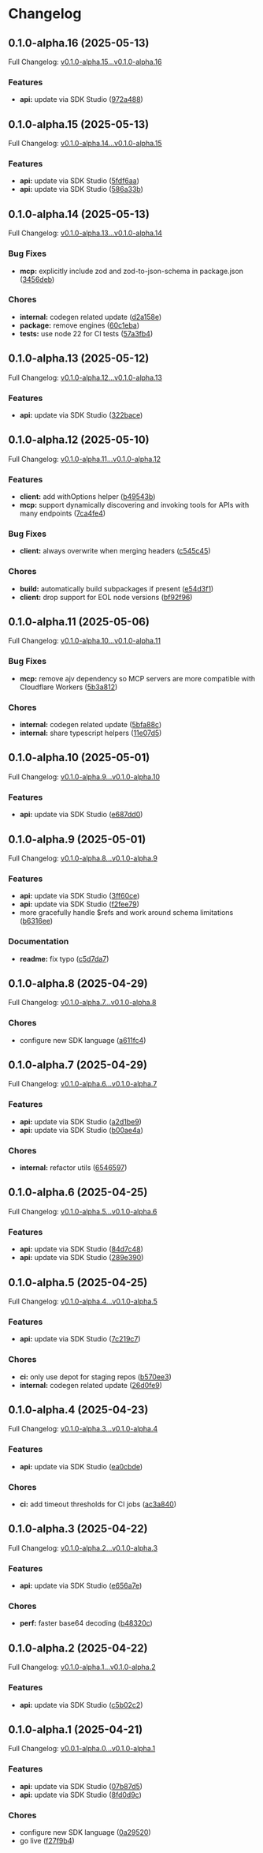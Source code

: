 # Changelog

## 0.1.0-alpha.16 (2025-05-13)

Full Changelog: [v0.1.0-alpha.15...v0.1.0-alpha.16](https://github.com/ternarybits/photos-sdk-typescript/compare/v0.1.0-alpha.15...v0.1.0-alpha.16)

### Features

* **api:** update via SDK Studio ([972a488](https://github.com/ternarybits/photos-sdk-typescript/commit/972a488cb3a570ae1c4ac0956915d64efd183488))

## 0.1.0-alpha.15 (2025-05-13)

Full Changelog: [v0.1.0-alpha.14...v0.1.0-alpha.15](https://github.com/ternarybits/photos-sdk-typescript/compare/v0.1.0-alpha.14...v0.1.0-alpha.15)

### Features

* **api:** update via SDK Studio ([5fdf6aa](https://github.com/ternarybits/photos-sdk-typescript/commit/5fdf6aa841cf4d754c1338e0a71e61267a41028b))
* **api:** update via SDK Studio ([586a33b](https://github.com/ternarybits/photos-sdk-typescript/commit/586a33bd141175ec146e03d249aa7e1509d42344))

## 0.1.0-alpha.14 (2025-05-13)

Full Changelog: [v0.1.0-alpha.13...v0.1.0-alpha.14](https://github.com/ternarybits/photos-sdk-typescript/compare/v0.1.0-alpha.13...v0.1.0-alpha.14)

### Bug Fixes

* **mcp:** explicitly include zod and zod-to-json-schema in package.json ([3456deb](https://github.com/ternarybits/photos-sdk-typescript/commit/3456deb5606ee220c12bef3fb2d6b05798d94870))


### Chores

* **internal:** codegen related update ([d2a158e](https://github.com/ternarybits/photos-sdk-typescript/commit/d2a158ed0eb44de1cde7fcab1c0ae91f422c5bf4))
* **package:** remove engines ([60c1eba](https://github.com/ternarybits/photos-sdk-typescript/commit/60c1eba3fa14b942e3fa70654140e563f1bb4466))
* **tests:** use node 22 for CI tests ([57a3fb4](https://github.com/ternarybits/photos-sdk-typescript/commit/57a3fb4ad6ed07075c3f65d3e80d2829e50a888f))

## 0.1.0-alpha.13 (2025-05-12)

Full Changelog: [v0.1.0-alpha.12...v0.1.0-alpha.13](https://github.com/ternarybits/photos-sdk-typescript/compare/v0.1.0-alpha.12...v0.1.0-alpha.13)

### Features

* **api:** update via SDK Studio ([322bace](https://github.com/ternarybits/photos-sdk-typescript/commit/322bace2457b27f13ddb9860c4d06d5d8f6932c0))

## 0.1.0-alpha.12 (2025-05-10)

Full Changelog: [v0.1.0-alpha.11...v0.1.0-alpha.12](https://github.com/ternarybits/photos-sdk-typescript/compare/v0.1.0-alpha.11...v0.1.0-alpha.12)

### Features

* **client:** add withOptions helper ([b49543b](https://github.com/ternarybits/photos-sdk-typescript/commit/b49543baaafd0aa0f4d003d08f04442f6a70f6ae))
* **mcp:** support dynamically discovering and invoking tools for APIs with many endpoints ([7ca4fe4](https://github.com/ternarybits/photos-sdk-typescript/commit/7ca4fe4ca4e2dfac6651917d80734c651dbfef21))


### Bug Fixes

* **client:** always overwrite when merging headers ([c545c45](https://github.com/ternarybits/photos-sdk-typescript/commit/c545c450a28f16945d7e424b5eafade1cdb93108))


### Chores

* **build:** automatically build subpackages if present ([e54d3f1](https://github.com/ternarybits/photos-sdk-typescript/commit/e54d3f150795506fd7c3a06d686f962703be6072))
* **client:** drop support for EOL node versions ([bf92f96](https://github.com/ternarybits/photos-sdk-typescript/commit/bf92f96442f70724d920fdda97f83a88b415cc8a))

## 0.1.0-alpha.11 (2025-05-06)

Full Changelog: [v0.1.0-alpha.10...v0.1.0-alpha.11](https://github.com/ternarybits/photos-sdk-typescript/compare/v0.1.0-alpha.10...v0.1.0-alpha.11)

### Bug Fixes

* **mcp:** remove ajv dependency so MCP servers are more compatible with Cloudflare Workers ([5b3a812](https://github.com/ternarybits/photos-sdk-typescript/commit/5b3a812367fa5da4af45d977381492ecc6803f41))


### Chores

* **internal:** codegen related update ([5bfa88c](https://github.com/ternarybits/photos-sdk-typescript/commit/5bfa88c24b3897ec7f8b35888ac8b50a08da626a))
* **internal:** share typescript helpers ([11e07d5](https://github.com/ternarybits/photos-sdk-typescript/commit/11e07d501e73f9a8f3f15161f26dc2265c42dfee))

## 0.1.0-alpha.10 (2025-05-01)

Full Changelog: [v0.1.0-alpha.9...v0.1.0-alpha.10](https://github.com/ternarybits/photos-sdk-typescript/compare/v0.1.0-alpha.9...v0.1.0-alpha.10)

### Features

* **api:** update via SDK Studio ([e687dd0](https://github.com/ternarybits/photos-sdk-typescript/commit/e687dd0dcae140441192d453d2f0b74a6cfee5b0))

## 0.1.0-alpha.9 (2025-05-01)

Full Changelog: [v0.1.0-alpha.8...v0.1.0-alpha.9](https://github.com/ternarybits/photos-sdk-typescript/compare/v0.1.0-alpha.8...v0.1.0-alpha.9)

### Features

* **api:** update via SDK Studio ([3ff60ce](https://github.com/ternarybits/photos-sdk-typescript/commit/3ff60ce5be765933cfddb60ad7afb71ebc80ed57))
* **api:** update via SDK Studio ([f2fee79](https://github.com/ternarybits/photos-sdk-typescript/commit/f2fee794c49fb14115bb3e7b088204b41d6df598))
* more gracefully handle $refs and work around schema limitations ([b6316ee](https://github.com/ternarybits/photos-sdk-typescript/commit/b6316eeb8b66b1e5f7a1bebb30a789339e20c603))


### Documentation

* **readme:** fix typo ([c5d7da7](https://github.com/ternarybits/photos-sdk-typescript/commit/c5d7da754129f27fb079b8fed723c62984f3d9cc))

## 0.1.0-alpha.8 (2025-04-29)

Full Changelog: [v0.1.0-alpha.7...v0.1.0-alpha.8](https://github.com/ternarybits/photos-sdk-typescript/compare/v0.1.0-alpha.7...v0.1.0-alpha.8)

### Chores

* configure new SDK language ([a611fc4](https://github.com/ternarybits/photos-sdk-typescript/commit/a611fc435fbe8324ab89b54d464f23dc2f010174))

## 0.1.0-alpha.7 (2025-04-29)

Full Changelog: [v0.1.0-alpha.6...v0.1.0-alpha.7](https://github.com/ternarybits/photos-sdk-typescript/compare/v0.1.0-alpha.6...v0.1.0-alpha.7)

### Features

* **api:** update via SDK Studio ([a2d1be9](https://github.com/ternarybits/photos-sdk-typescript/commit/a2d1be9a8fc81d4482836ad5bde9da68da527c8e))
* **api:** update via SDK Studio ([b00ae4a](https://github.com/ternarybits/photos-sdk-typescript/commit/b00ae4a7832bbb16e6c5bbdee59ae3b76598e928))


### Chores

* **internal:** refactor utils ([6546597](https://github.com/ternarybits/photos-sdk-typescript/commit/6546597932ab87b5305443a7b984aa782e29395e))

## 0.1.0-alpha.6 (2025-04-25)

Full Changelog: [v0.1.0-alpha.5...v0.1.0-alpha.6](https://github.com/ternarybits/photos-sdk-typescript/compare/v0.1.0-alpha.5...v0.1.0-alpha.6)

### Features

* **api:** update via SDK Studio ([84d7c48](https://github.com/ternarybits/photos-sdk-typescript/commit/84d7c48dca590455441d441778c8ddb7e95f5eea))
* **api:** update via SDK Studio ([289e390](https://github.com/ternarybits/photos-sdk-typescript/commit/289e3903c154e709ebb407d3a1383b9daa1aca62))

## 0.1.0-alpha.5 (2025-04-25)

Full Changelog: [v0.1.0-alpha.4...v0.1.0-alpha.5](https://github.com/ternarybits/photos-sdk-typescript/compare/v0.1.0-alpha.4...v0.1.0-alpha.5)

### Features

* **api:** update via SDK Studio ([7c219c7](https://github.com/ternarybits/photos-sdk-typescript/commit/7c219c7af011d0cedf6e8d35ecc45b9a9e35f95b))


### Chores

* **ci:** only use depot for staging repos ([b570ee3](https://github.com/ternarybits/photos-sdk-typescript/commit/b570ee3e63c0f989955c598fc03f1613b5fd6489))
* **internal:** codegen related update ([26d0fe9](https://github.com/ternarybits/photos-sdk-typescript/commit/26d0fe908de2d12fbaeeaf3e8a531d0e731df87a))

## 0.1.0-alpha.4 (2025-04-23)

Full Changelog: [v0.1.0-alpha.3...v0.1.0-alpha.4](https://github.com/ternarybits/photos-sdk-typescript/compare/v0.1.0-alpha.3...v0.1.0-alpha.4)

### Features

* **api:** update via SDK Studio ([ea0cbde](https://github.com/ternarybits/photos-sdk-typescript/commit/ea0cbde87595bb17e3b7e26895db61fb945ec106))


### Chores

* **ci:** add timeout thresholds for CI jobs ([ac3a840](https://github.com/ternarybits/photos-sdk-typescript/commit/ac3a840455230e59991874687bc8cee668a79f68))

## 0.1.0-alpha.3 (2025-04-22)

Full Changelog: [v0.1.0-alpha.2...v0.1.0-alpha.3](https://github.com/ternarybits/photos-sdk-typescript/compare/v0.1.0-alpha.2...v0.1.0-alpha.3)

### Features

* **api:** update via SDK Studio ([e656a7e](https://github.com/ternarybits/photos-sdk-typescript/commit/e656a7ed3f4b0c428ca830cdf87cb3081de8813b))


### Chores

* **perf:** faster base64 decoding ([b48320c](https://github.com/ternarybits/photos-sdk-typescript/commit/b48320c0954c830233cd4030967d115ee5b0cfef))

## 0.1.0-alpha.2 (2025-04-22)

Full Changelog: [v0.1.0-alpha.1...v0.1.0-alpha.2](https://github.com/ternarybits/photos-sdk-typescript/compare/v0.1.0-alpha.1...v0.1.0-alpha.2)

### Features

* **api:** update via SDK Studio ([c5b02c2](https://github.com/ternarybits/photos-sdk-typescript/commit/c5b02c20d12b1b2a365249a95f823a23c43bf682))

## 0.1.0-alpha.1 (2025-04-21)

Full Changelog: [v0.0.1-alpha.0...v0.1.0-alpha.1](https://github.com/ternarybits/photos-sdk-typescript/compare/v0.0.1-alpha.0...v0.1.0-alpha.1)

### Features

* **api:** update via SDK Studio ([07b87d5](https://github.com/ternarybits/photos-sdk-typescript/commit/07b87d57238cbcf3f2e2a2a6ecc3ba3db689d544))
* **api:** update via SDK Studio ([8fd0d9c](https://github.com/ternarybits/photos-sdk-typescript/commit/8fd0d9c5b97913640e06e0dcd8e7053cb56d167f))


### Chores

* configure new SDK language ([0a29520](https://github.com/ternarybits/photos-sdk-typescript/commit/0a2952068afabc91d8b53c7ee79b140a8ba6eece))
* go live ([f27f9b4](https://github.com/ternarybits/photos-sdk-typescript/commit/f27f9b4a913083f5c654ea877c2cb7b079a271da))
